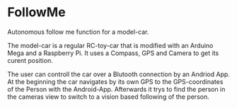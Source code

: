 # FollowMe
Autonomous follow me function for a model-car.

The model-car is a regular RC-toy-car that is modified with an Arduino Mega and a Raspberry Pi. It uses a Compass, GPS and Camera to get its curent position.

The user can controll the car over a Blutooth connection by an Andriod App.
At the beginning the car navigates by its own GPS to the GPS-coordinates of the Person with the Android-App. Afterwards it trys to find the person in the cameras view to switch to a vision based following of the person.
